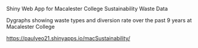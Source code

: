 Shiny Web App for Macalester College Sustainability Waste Data

Dygraphs showing waste types and diversion rate over the past 9 years at Macalester College

https://paulyeo21.shinyapps.io/macSustainability/